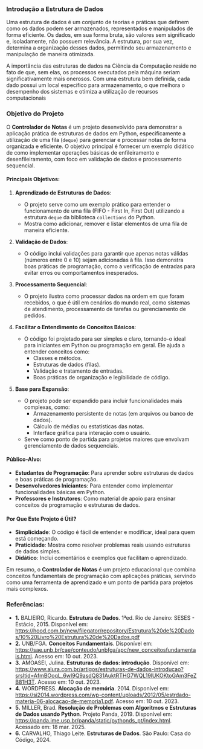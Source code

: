 
### Introdução a Estrutura de Dados 

Uma estrutura de dados é um conjunto de teorias e práticas que definem como os dados podem ser armazenados, representados e manipulados de forma eficiente. Os dados, em sua forma bruta, são valores sem significado e, isoladamente, não possuem relevância. A estrutura, por sua vez, determina a organização desses dados, permitindo seu armazenamento e manipulação de maneira otimizada.

A importância das estruturas de dados na Ciência da Computação reside no fato de que, sem elas, os processos executados pela máquina seriam significativamente mais onerosos. Com uma estrutura bem definida, cada dado possui um local específico para armazenamento, o que melhora o desempenho dos sistemas e otimiza a utilização de recursos computacionais


### Objetivo do Projeto

O **Controlador de Notas** é um projeto desenvolvido para demonstrar a aplicação prática de estruturas de dados em Python, especificamente a utilização de uma fila (`deque`) para gerenciar e processar notas de forma organizada e eficiente. O objetivo principal é fornecer um exemplo didático de como implementar operações básicas de enfileiramento e desenfileiramento, com foco em validação de dados e processamento sequencial.

#### Principais Objetivos:
1. **Aprendizado de Estruturas de Dados**:
   - O projeto serve como um exemplo prático para entender o funcionamento de uma fila (FIFO - First In, First Out) utilizando a estrutura `deque` da biblioteca `collections` do Python.
   - Mostra como adicionar, remover e listar elementos de uma fila de maneira eficiente.

2. **Validação de Dados**:
   - O código inclui validações para garantir que apenas notas válidas (números entre 0 e 10) sejam adicionadas à fila. Isso demonstra boas práticas de programação, como a verificação de entradas para evitar erros ou comportamentos inesperados.

3. **Processamento Sequencial**:
   - O projeto ilustra como processar dados na ordem em que foram recebidos, o que é útil em cenários do mundo real, como sistemas de atendimento, processamento de tarefas ou gerenciamento de pedidos.

4. **Facilitar o Entendimento de Conceitos Básicos**:
   - O código foi projetado para ser simples e claro, tornando-o ideal para iniciantes em Python ou programação em geral. Ele ajuda a entender conceitos como:
     - Classes e métodos.
     - Estruturas de dados (filas).
     - Validação e tratamento de entradas.
     - Boas práticas de organização e legibilidade de código.

5. **Base para Expansão**:
   - O projeto pode ser expandido para incluir funcionalidades mais complexas, como:
     - Armazenamento persistente de notas (em arquivos ou banco de dados).
     - Cálculo de médias ou estatísticas das notas.
     - Interface gráfica para interação com o usuário.
   - Serve como ponto de partida para projetos maiores que envolvam gerenciamento de dados sequenciais.

#### Público-Alvo:
- **Estudantes de Programação**: Para aprender sobre estruturas de dados e boas práticas de programação.
- **Desenvolvedores Iniciantes**: Para entender como implementar funcionalidades básicas em Python.
- **Professores e Instrutores**: Como material de apoio para ensinar conceitos de programação e estruturas de dados.

#### Por Que Este Projeto é Útil?
- **Simplicidade**: O código é fácil de entender e modificar, ideal para quem está começando.
- **Praticidade**: Mostra como resolver problemas reais usando estruturas de dados simples.
- **Didático**: Inclui comentários e exemplos que facilitam o aprendizado.

Em resumo, o **Controlador de Notas** é um projeto educacional que combina conceitos fundamentais de programação com aplicações práticas, servindo como uma ferramenta de aprendizado e um ponto de partida para projetos mais complexos.

### Referências:
- **1.**	BALIEIRO, Ricardo. **Estrutura de Dados**. 1ªed. Rio de Janeiro: SESES - Estácio, 2015. Disponível em: https://hood.com.br/new/filegator/repository/Estrutura%20de%20Dados/10%20Livro%20Estrutura%20de%20Dados.pdf
- **2.**	UNB/FGA. **Conceitos Fundamentais**. Disponível em: https://sae.unb.br/cae/conteudo/unbfga/apc/new_conceitosfundamentais.html. Acesso em: 10 out. 2023.
- **3.**	AMOASEI, Julina. **Estruturas de dados: introdução**. Disponível em: https://www.alura.com.br/artigos/estruturas-de-dados-introducao?srsltid=AfmBOoqL_6wI9Q9asdQ831AuktRTHG7WQL19lUKOKtoGAm3FeZB81H3T. Acesso em: 10 out. 2023.
- **4.**	WORDPRESS. **Alocação de memória**. 2014. Disponível em: https://si2014.wordpress.com/wp-content/uploads/2012/05/estrdado-materia-06-alocacao-de-memoria1.pdf. Acesso em: 10 out. 2023.
- **5.**	MILLER, Brad. **Resolução de Problemas com Algoritmos e Estruturas de Dados usando Python**. Projeto Panda, 2019. Disponível em: https://panda.ime.usp.br/panda/static/pythonds_pt/index.html. Acessado em: 18 mar. 2025.
- **6.**	CARVALHO, Thiago Leite. **Estruturas de Dados**. São Paulo: Casa do Código, 2024.
